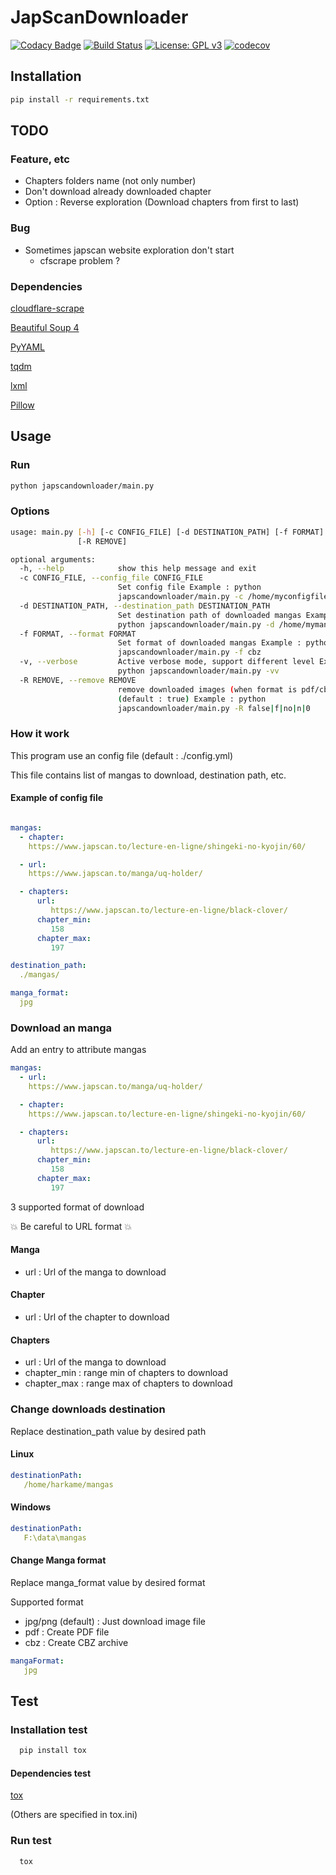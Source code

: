 # JapScanDownloader

[![Codacy Badge](https://api.codacy.com/project/badge/Grade/acf59998d8a743188d5f7ef058010ffa)](https://www.codacy.com/app/Harkame/JapScanDownloader?utm_source=github.com&amp;utm_medium=referral&amp;utm_content=Harkame/JapScanDownloader&amp;utm_campaign=Badge_Grade)
[![Build Status](https://travis-ci.org/Harkame/JapScanDownloader.svg?branch=master)](https://travis-ci.org/Harkame/JapScanDownloader)
[![License: GPL v3](https://img.shields.io/badge/License-GPLv3-blue.svg)](https://www.gnu.org/licenses/gpl-3.0)
[![codecov](https://codecov.io/gh/Harkame/JapScanDownloader/branch/master/graph/badge.svg)](https://codecov.io/gh/Harkame/JapScanDownloader)

## Installation

``` bash
pip install -r requirements.txt
```

## TODO

### Feature, etc
+   Chapters folders name (not only number)
+   Don't download already downloaded chapter
+   Option : Reverse exploration (Download chapters from first to last)

### Bug
+   Sometimes japscan website exploration don't start
    +   cfscrape problem ?

### Dependencies

[cloudflare-scrape](https://github.com/Anorov/cloudflare-scrape)

[Beautiful Soup 4](https://www.crummy.com/software/BeautifulSoup/bs4/doc/)

[PyYAML](https://github.com/yml/pyyml)

[tqdm](https://github.com/tqdm/tqdm)

[lxml](https://github.com/lxml/lxml.git)

[Pillow](https://github.com/python-pillow/Pillow.git)

## Usage

### Run

``` bash
python japscandownloader/main.py
```

### Options

``` bash
usage: main.py [-h] [-c CONFIG_FILE] [-d DESTINATION_PATH] [-f FORMAT] [-v]
               [-R REMOVE]

optional arguments:
  -h, --help            show this help message and exit
  -c CONFIG_FILE, --config_file CONFIG_FILE
                        Set config file Example : python
                        japscandownloader/main.py -c /home/myconfigfile.yml
  -d DESTINATION_PATH, --destination_path DESTINATION_PATH
                        Set destination path of downloaded mangas Example :
                        python japscandownloader/main.py -d /home/mymangas/
  -f FORMAT, --format FORMAT
                        Set format of downloaded mangas Example : python
                        japscandownloader/main.py -f cbz
  -v, --verbose         Active verbose mode, support different level Example :
                        python japscandownloader/main.py -vv
  -R REMOVE, --remove REMOVE
                        remove downloaded images (when format is pdf/cbz)
                        (default : true) Example : python
                        japscandownloader/main.py -R false|f|no|n|0
```

### How it work

This program use an config file (default : ./config.yml)

This file contains list of mangas to download, destination path, etc.

#### Example  of config file

``` yaml

mangas:
  - chapter:
    https://www.japscan.to/lecture-en-ligne/shingeki-no-kyojin/60/

  - url:
    https://www.japscan.to/manga/uq-holder/

  - chapters:
      url:
         https://www.japscan.to/lecture-en-ligne/black-clover/
      chapter_min:
         158
      chapter_max:
         197

destination_path:
  ./mangas/

manga_format:
  jpg

```

### Download an manga

Add an entry to attribute mangas

``` yml
mangas:
  - url:
    https://www.japscan.to/manga/uq-holder/

  - chapter:
    https://www.japscan.to/lecture-en-ligne/shingeki-no-kyojin/60/

  - chapters:
      url:
         https://www.japscan.to/lecture-en-ligne/black-clover/
      chapter_min:
         158
      chapter_max:
         197
```

3 supported format of download

:boom: Be careful to URL format :boom:

#### Manga

+   url : Url of the manga to download

#### Chapter

+   url : Url of the chapter to download

#### Chapters

+   url : Url of the manga to download
+   chapter_min : range min of chapters to download
+   chapter_max : range max of chapters to download

### Change downloads destination
Replace destination_path value by desired path

#### Linux

 ``` yml
destinationPath:
    /home/harkame/mangas
```

#### Windows

 ``` yml
destinationPath:
    F:\data\mangas
```

#### Change Manga format

Replace manga_format value by desired format

Supported format
+   jpg/png (default) : Just download image file
+   pdf : Create PDF file
+   cbz : Create CBZ archive

``` yml
mangaFormat:
   jpg
```

## Test

### Installation test

``` bash
  pip install tox
```

#### Dependencies test

[tox](https://github.com/tox-dev/tox)

(Others are specified in tox.ini)

### Run test

``` bash
  tox
```
